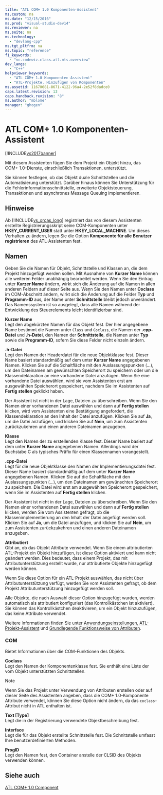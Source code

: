 ```yaml
---
title: "ATL COM+ 1.0 Komponenten-Assistent"
ms.custom: na
ms.date: "12/15/2016"
ms.prod: "visual-studio-dev14"
ms.reviewer: na
ms.suite: na
ms.technology: 
  - "devlang-cpp"
ms.tgt_pltfrm: na
ms.topic: "reference"
f1_keywords: 
  - "vc.codewiz.class.atl.mts.overview"
dev_langs: 
  - "C++"
helpviewer_keywords: 
  - "ATL COM+ 1.0 Komponenten-Assistent"
  - "ATL-Projekte, Hinzufügen von Komponenten"
ms.assetid: 11670681-8671-4122-96a4-2e52f8dadce0
caps.latest.revision: 13
caps.handback.revision: "8"
ms.author: "mblome"
manager: "ghogen"
---
```

# ATL COM+ 1.0 Komponenten-Assistent
[!INCLUDE[vs2017banner](../../assembler/inline/includes/vs2017banner.md)]

Mit diesem Assistenten fügen Sie dem Projekt ein Objekt hinzu, das COM\+ 1.0\-Dienste, einschließlich Transaktionen, unterstützt.  
  
 Sie können festlegen, ob das Objekt duale Schnittstellen und die Automatisierung unterstützt.  Darüber hinaus können Sie Unterstützung für die Fehlerinformationsschnittstelle, erweiterte Objektsteuerung, Transaktionen und asynchrones Message Queuing implementieren.  
  
## Hinweise  
 Ab [!INCLUDE[vs_orcas_long](../../atl/reference/includes/vs_orcas_long_md.md)] registriert das von diesem Assistenten erstellte Registrierungsskript seine COM\-Komponenten unter **HKEY\_CURRENT\_USER** statt unter **HKEY\_LOCAL\_MACHINE**.  Um dieses Verhalten zu ändern, legen Sie die Option **Komponente für alle Benutzer registrieren** des ATL\-Assistenten fest.  
  
## Namen  
 Geben Sie die Namen für Objekt, Schnittstelle und Klassen an, die dem Projekt hinzugefügt werden sollen.  Mit Ausnahme von **Kurzer Name** können alle weiteren Felder unabhängig bearbeitet werden.  Wenn Sie den Eintrag unter **Kurzer Name** ändern, wirkt sich die Änderung auf die Namen in allen anderen Feldern auf dieser Seite aus.  Wenn Sie den Namen unter **Coclass** im COM\-Abschnitt ändern, wirkt sich die Änderung auf die Felder **Typ** und **Programm\-ID** aus, der Name unter **Schnittstelle** bleibt jedoch unverändert.  Das Namenssystem ist so ausgelegt, dass alle Namen während der Entwicklung des Steuerelements leicht identifizierbar sind.  
  
 **Kurzer Name**  
 Legt den abgekürzten Namen für das Objekt fest.  Der hier angegebene Name bestimmt die Namen unter `Class` und `Coclass`, die Namen der **.cpp\-Datei** und **.h\-Datei**, den Namen der **Schnittstelle**, die Namen unter **Typ** sowie die **Programm\-ID**, sofern Sie diese Felder nicht einzeln ändern.  
  
 **.h\-Datei**  
 Legt den Namen der Headerdatei für die neue Objektklasse fest.  Dieser Name basiert standardmäßig auf dem unter **Kurzer Name** angegebenen Namen.  Klicken Sie auf die Schaltfläche mit den Auslassungspunkten \(...\), um den Dateinamen am gewünschten Speicherort zu speichern oder um die Klassendeklaration an eine vorhandene Datei anzufügen.  Wenn Sie eine vorhandene Datei auswählen, wird sie vom Assistenten erst am ausgewählten Speicherort gespeichert, nachdem Sie im Assistenten auf **Fertig stellen** geklickt haben.  
  
 Der Assistent ist nicht in der Lage, Dateien zu überschreiben.  Wenn Sie den Namen einer vorhandenen Datei auswählen und dann auf **Fertig stellen** klicken, wird vom Assistenten eine Bestätigung angefordert, die Klassendeklaration an den Inhalt der Datei anzufügen.  Klicken Sie auf **Ja**, um die Datei anzufügen, und klicken Sie auf **Nein**, um zum Assistenten zurückzukehren und einen anderen Dateinamen anzugeben.  
  
 **Klasse**  
 Legt den Namen der zu erstellenden Klasse fest.  Dieser Name basiert auf dem unter **Kurzer Name** angegebenen Namen. Allerdings wird der Buchstabe C als typisches Präfix für einen Klassennamen vorangestellt.  
  
 **.cpp\-Datei**  
 Legt für die neue Objektklasse den Namen der Implementierungsdatei fest.  Dieser Name basiert standardmäßig auf dem unter **Kurzer Name** angegebenen Namen.  Klicken Sie auf die Schaltfläche mit den Auslassungspunkten \(...\), um den Dateinamen am gewünschten Speicherort zu speichern.  Die Datei wird erst am ausgewählten Speicherort gespeichert, wenn Sie im Assistenten auf **Fertig stellen** klicken.  
  
 Der Assistent ist nicht in der Lage, Dateien zu überschreiben.  Wenn Sie den Namen einer vorhandenen Datei auswählen und dann auf **Fertig stellen** klicken, werden Sie vom Assistenten gefragt, ob die Klassenimplementierung an den Inhalt der Datei angefügt werden soll.  Klicken Sie auf **Ja**, um die Datei anzufügen, und klicken Sie auf **Nein**, um zum Assistenten zurückzukehren und einen anderen Dateinamen anzugeben.  
  
 **Attributiert**  
 Gibt an, ob das Objekt Attribute verwendet.  Wenn Sie einem attributierten ATL\-Projekt ein Objekt hinzufügen, ist diese Option aktiviert und kann nicht geändert werden.  Dies bedeutet, dass einem Projekt, das mit Attributunterstützung erstellt wurde, nur attributierte Objekte hinzugefügt werden können.  
  
 Wenn Sie diese Option für ein ATL\-Projekt auswählen, das nicht über Attributunterstützung verfügt, werden Sie vom Assistenten gefragt, ob dem Projekt Attributunterstützung hinzugefügt werden soll.  
  
 Alle Objekte, die nach Auswahl dieser Option hinzugefügt wurden, werden automatisch als attributiert konfiguriert \(das Kontrollkästchen ist aktiviert\).  Sie können das Kontrollkästchen deaktivieren, um ein Objekt hinzuzufügen, das keine Attribute verwendet.  
  
 Weitere Informationen finden Sie unter [Anwendungseinstellungen, ATL\-Projekt\-Assistent](../../atl/reference/application-settings-atl-project-wizard.md) und [Grundlegende Funktionsweise von Attributen](../../windows/basic-mechanics-of-attributes.md).  
  
### COM  
 Bietet Informationen über die COM\-Funktionen des Objekts.  
  
 **Coclass**  
 Legt den Namen der Komponentenklasse fest. Sie enthält eine Liste der vom Objekt unterstützten Schnittstellen.  
  
> [!NOTE]
>  Wenn Sie das Projekt unter Verwendung von Attributen erstellen oder auf dieser Seite des Assistenten angeben, dass die COM\+ 1.0\-Komponente Attribute verwendet, können Sie diese Option nicht ändern, da das `coclass`\-Attribut nicht in ATL enthalten ist.  
  
 **Text \[Type\]**  
 Legt die in der Registrierung verwendete Objektbeschreibung fest.  
  
 **Interface**  
 Legt die für das Objekt erstellte Schnittstelle fest.  Die Schnittstelle umfasst Ihre benutzerdefinierten Methoden.  
  
 **ProgID**  
 Legt den Namen fest, den Container anstelle der CLSID des Objekts verwenden können.  
  
## Siehe auch  
 [ATL COM\+ 1.0 Component](../../atl/reference/adding-an-atl-com-plus-1-0-component.md)
